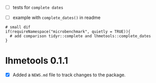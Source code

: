 

- [ ] tests for `complete dates`

- [ ] example with `complete_dates()` in readme

```{r, eval = FALSE}
# small dif
if(requireNamespace("microbenchmark", quietly = TRUE)){
  # add comparison tidyr::complete and lhmetools::complete_dates
}
```

# lhmetools 0.1.1

- [x] Added a `NEWS.md` file to track changes to the package.


